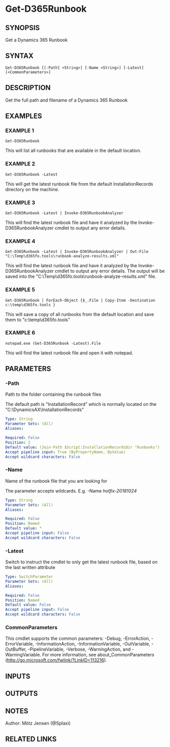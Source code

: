 ﻿---
external help file: d365fo.tools-help.xml
Module Name: d365fo.tools
online version:
schema: 2.0.0
---

# Get-D365Runbook

## SYNOPSIS
Get a Dynamics 365 Runbook

## SYNTAX

```
Get-D365Runbook [[-Path] <String>] [-Name <String>] [-Latest] [<CommonParameters>]
```

## DESCRIPTION
Get the full path and filename of a Dynamics 365 Runbook

## EXAMPLES

### EXAMPLE 1
```
Get-D365Runbook
```

This will list all runbooks that are available in the default location.

### EXAMPLE 2
```
Get-D365Runbook -Latest
```

This will get the latest runbook file from the default InstallationRecords directory on the machine.

### EXAMPLE 3
```
Get-D365Runbook -Latest | Invoke-D365RunbookAnalyzer
```

This will find the latest runbook file and have it analyzed by the Invoke-D365RunbookAnalyzer cmdlet to output any error details.

### EXAMPLE 4
```
Get-D365Runbook -Latest | Invoke-D365RunbookAnalyzer | Out-File "C:\Temp\d365fo.tools\runbook-analyze-results.xml"
```

This will find the latest runbook file and have it analyzed by the Invoke-D365RunbookAnalyzer cmdlet to output any error details.
The output will be saved into the "C:\Temp\d365fo.tools\runbook-analyze-results.xml" file.

### EXAMPLE 5
```
Get-D365Runbook | ForEach-Object {$_.File | Copy-Item -Destination c:\temp\d365fo.tools }
```

This will save a copy of all runbooks from the default location and save them to "c:\temp\d365fo.tools"

### EXAMPLE 6
```
notepad.exe (Get-D365Runbook -Latest).File
```

This will find the latest runbook file and open it with notepad.

## PARAMETERS

### -Path
Path to the folder containing the runbook files

The default path is "InstallationRecord" which is normally located on the "C:\DynamicsAX\InstallationRecords"

```yaml
Type: String
Parameter Sets: (All)
Aliases:

Required: False
Position: 2
Default value: (Join-Path $Script:InstallationRecordsDir "Runbooks")
Accept pipeline input: True (ByPropertyName, ByValue)
Accept wildcard characters: False
```

### -Name
Name of the runbook file that you are looking for

The parameter accepts wildcards.
E.g.
-Name *hotfix-20181024*

```yaml
Type: String
Parameter Sets: (All)
Aliases:

Required: False
Position: Named
Default value: *
Accept pipeline input: False
Accept wildcard characters: False
```

### -Latest
Switch to instruct the cmdlet to only get the latest runbook file, based on the last written attribute

```yaml
Type: SwitchParameter
Parameter Sets: (All)
Aliases:

Required: False
Position: Named
Default value: False
Accept pipeline input: False
Accept wildcard characters: False
```

### CommonParameters
This cmdlet supports the common parameters: -Debug, -ErrorAction, -ErrorVariable, -InformationAction, -InformationVariable, -OutVariable, -OutBuffer, -PipelineVariable, -Verbose, -WarningAction, and -WarningVariable.
For more information, see about_CommonParameters (http://go.microsoft.com/fwlink/?LinkID=113216).

## INPUTS

## OUTPUTS

## NOTES
Author: Mötz Jensen (@Splaxi)

## RELATED LINKS
